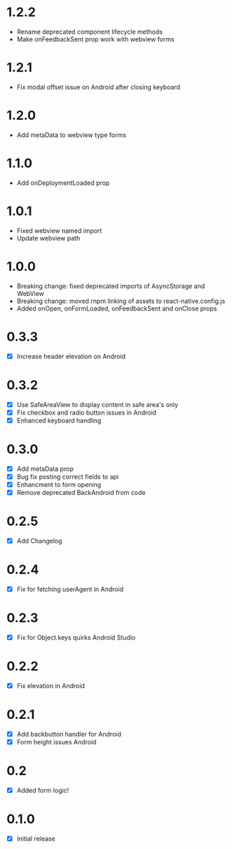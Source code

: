 # 1.2.2
- Rename deprecated component lifecycle methods
- Make onFeedbackSent prop work with webview forms

# 1.2.1

- Fix modal offset issue on Android after closing keyboard

# 1.2.0

- Add metaData to webview type forms

# 1.1.0

- Add onDeploymentLoaded prop


# 1.0.1

- Fixed webview named import
- Update webview path

# 1.0.0

- Breaking change: fixed deprecated imports of AsyncStorage and WebView 
- Breaking change: moved rnpm linking of assets to react-native.config.js
- Added onOpen, onFormLoaded, onFeedbackSent and onClose props

# 0.3.3

- [X] Increase header elevation on Android

# 0.3.2

- [X] Use SafeAreaView to display content in safe area's only
- [X] Fix checkbox and radio button issues in Android
- [X] Enhanced keyboard handling

# 0.3.0

- [X] Add metaData prop
- [X] Bug fix posting correct fields to api
- [X] Enhancment to form opening
- [X] Remove deprecated BackAndroid from code 

# 0.2.5

- [X] Add Changelog

# 0.2.4

- [X] Fix for fetching userAgent in Android

# 0.2.3

- [X] Fix for Object.keys quirks Android Studio

# 0.2.2

- [X] Fix elevation in Android

# 0.2.1

- [X] Add backbutton handler for Android
- [X] Form height issues Android

# 0.2

- [X] Added form logic!

# 0.1.0

- [X] Initial release